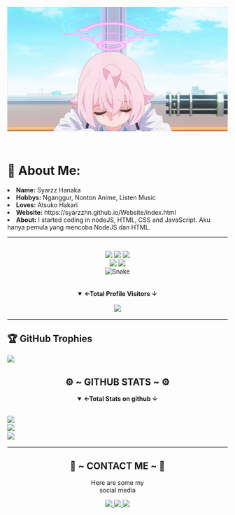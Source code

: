 <!---[![Typing SVG](https://readme-typing-svg.herokuapp.com?color=%2336BCF7&lines=Hai+Terimakasih;Sudah+Datang+Ke+Bio+Github+Ku++↓)](https://github.com/SyarzzHN)<br>--->

<p align="center">
<img src="https://raw.githubusercontent.com/SyariffH/Media/main/Video/hoshino.gif" />
</p>
<p align="center">
<br>

# 💫 About Me:<br>
<li>
  <b>Name:</b> Syarzz Hanaka
</li>
<li>
  <b>Hobbys:</b> Nganggur, Nonton Anime, Listen Music
</li>
<li>
  <b>Loves:</b> Atsuko Hakari
</li>
<li>
  <b>Website:</b> https://syarzzhn.github.io/Website/index.html
</li>
<li>
  <b>About:</b> I started coding in nodeJS, HTML, CSS and JavaScript. Aku hanya pemula yang mencoba NodeJS dan HTML.
</li>

---
<br>
<div align="center">
  <img src="https://img.shields.io/badge/html5%20-%23E34F26.svg?&style=for-the-badge&logo=html&logoColor=white"/>
  <img src="https://img.shields.io/badge/javascript%20-%23323330.svg?&style=for-the-badge&logo=javascript&logoColor=%23F7DF1E"/>
  <img src="https://img.shields.io/badge/css3%20-%231572B6.svg?&style=for-the-badge&logo=css3&logoColor=white"/><br>
  <img src="https://img.shields.io/badge/MongoDB-%234ea94b.svg?style=for-the-badge&logo=mongodb&logoColor=white"/>
  <img src="https://img.shields.io/badge/node.js%20-%2343853D.svg?&style=for-the-badge&logo=node.js&logoColor=white"/><br>
</div>

<div align="center">
  <picture>
      <source
    media="(prefers-color-scheme: dark)"
      srcset="https://raw.githubusercontent.com/SyarzzHN/SyarzzHN/output/github-contribution-grid-snake-dark.svg"
      />
    <source
      media="(prefers-color-scheme: light)"
      srcset="https://raw.githubusercontent.com/SyarzzHN/SyarzzHN/output/github-contribution-grid-snake.svg"
      />
    <img
      alt="Snake"
      src="https://raw.githubusercontent.com/SyarzzHN/SyarzzHN/output/github-contribution-grid-snake.svg"
      />
  </picture>

</div>
<br><br>
<div align="center">
<details open>
<summary><b>←Total Profile Visitors ↓</b></summary>
<br>
<div style="width:80%">
<a href="https://visitcount.itsvg.in/api?id=SyarzzHN&label=Profile%20Views&icon=0&pretty=true">
<img src="https://visitcount.itsvg.in/api?id=SyarzzHN&label=Profile%20Views&icon=0&pretty=true" width="300" height="">
</div>
</details> 
</div>
</a>

----

## 🏆 GitHub Trophies
![](https://github-profile-trophy.vercel.app/?username=SyarzzHN&theme=onedark)

<h2 align="center"> ⚙️ ~ GITHUB STATS ~ ⚙️ </h2>
<details open>
<summary align="center"><b>←Total Stats on github  ↓</b></summary>
<br>

![](https://github-readme-stats.vercel.app/api?username=SyarzzHN&theme=dark&show_icons=true&hide_border=false&include_all_commits=true&count_private=true)<br/>
![](https://github-readme-streak-stats.herokuapp.com/?user=SyarzzHN&theme=dark&hide_border=false)<br/>
![](https://github-readme-stats.vercel.app/api/top-langs/?username=SyarzzHN&theme=dark&hide_border=false&include_all_commits=true&count_private=true&layout=compact)

</details>

---

<h2 align="center"> 📝 ~ CONTACT ME ~ 📝 </h2>

<p align="center"> Here are some my <br>
social media</p>

<p align="center">
<a href="https://whatsapp.com/channel/0029VaiZWDR1nozBLLhlUL1y" target="_blank"><img src="https://img.shields.io/badge/Whatsapp-25D366?&style=for-the-badge&logo=whatsapp&logoColor=white"/>
<a href="https://tiktok.com/@syarzzhn" target="_blank"><img src="https://img.shields.io/badge/-TikTok-black?&style=for-the-badge&logo=Tiktok&logoColor=white"/>
<a href="https://www.instagram.com/syarzzhn" target="_blank"><img src="https://img.shields.io/badge/-Instagram-lightgrey?&style=for-the-badge&logo=Instagram&logoColor=white"/>
</p>
</div>

